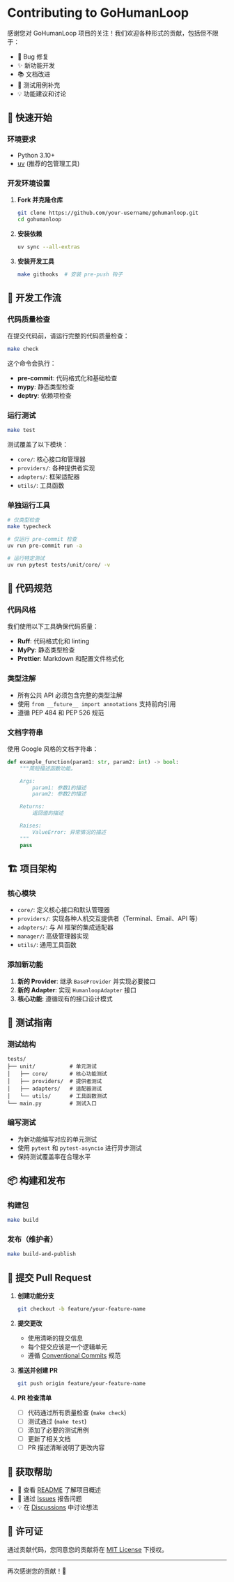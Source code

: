 # Contributing to GoHumanLoop

感谢您对 GoHumanLoop 项目的关注！我们欢迎各种形式的贡献，包括但不限于：

- 🐛 Bug 修复
- ✨ 新功能开发
- 📚 文档改进
- 🧪 测试用例补充
- 💡 功能建议和讨论

## 🚀 快速开始

### 环境要求

- Python 3.10+
- [uv](https://docs.astral.sh/uv/) (推荐的包管理工具)

### 开发环境设置

1. **Fork 并克隆仓库**

   ```bash
   git clone https://github.com/your-username/gohumanloop.git
   cd gohumanloop
   ```

2. **安装依赖**

   ```bash
   uv sync --all-extras
   ```

3. **安装开发工具**
   ```bash
   make githooks  # 安装 pre-push 钩子
   ```

## 🔧 开发工作流

### 代码质量检查

在提交代码前，请运行完整的代码质量检查：

```bash
make check
```

这个命令会执行：

- **pre-commit**: 代码格式化和基础检查
- **mypy**: 静态类型检查
- **deptry**: 依赖项检查

### 运行测试

```bash
make test
```

测试覆盖了以下模块：

- `core/`: 核心接口和管理器
- `providers/`: 各种提供者实现
- `adapters/`: 框架适配器
- `utils/`: 工具函数

### 单独运行工具

```bash
# 仅类型检查
make typecheck

# 仅运行 pre-commit 检查
uv run pre-commit run -a

# 运行特定测试
uv run pytest tests/unit/core/ -v
```

## 📝 代码规范

### 代码风格

我们使用以下工具确保代码质量：

- **Ruff**: 代码格式化和 linting
- **MyPy**: 静态类型检查
- **Prettier**: Markdown 和配置文件格式化

### 类型注解

- 所有公共 API 必须包含完整的类型注解
- 使用 `from __future__ import annotations` 支持前向引用
- 遵循 PEP 484 和 PEP 526 规范

### 文档字符串

使用 Google 风格的文档字符串：

```python
def example_function(param1: str, param2: int) -> bool:
    """简短描述函数功能。

    Args:
        param1: 参数1的描述
        param2: 参数2的描述

    Returns:
        返回值的描述

    Raises:
        ValueError: 异常情况的描述
    """
    pass
```

## 🏗️ 项目架构

### 核心模块

- `core/`: 定义核心接口和默认管理器
- `providers/`: 实现各种人机交互提供者（Terminal、Email、API 等）
- `adapters/`: 与 AI 框架的集成适配器
- `manager/`: 高级管理器实现
- `utils/`: 通用工具函数

### 添加新功能

1. **新的 Provider**: 继承 `BaseProvider` 并实现必要接口
2. **新的 Adapter**: 实现 `HumanloopAdapter` 接口
3. **核心功能**: 遵循现有的接口设计模式

## 🧪 测试指南

### 测试结构

```
tests/
├── unit/           # 单元测试
│   ├── core/       # 核心功能测试
│   ├── providers/  # 提供者测试
│   ├── adapters/   # 适配器测试
│   └── utils/      # 工具函数测试
└── main.py         # 测试入口
```

### 编写测试

- 为新功能编写对应的单元测试
- 使用 `pytest` 和 `pytest-asyncio` 进行异步测试
- 保持测试覆盖率在合理水平

## 📦 构建和发布

### 构建包

```bash
make build
```

### 发布（维护者）

```bash
make build-and-publish
```

## 🤝 提交 Pull Request

1. **创建功能分支**

   ```bash
   git checkout -b feature/your-feature-name
   ```

2. **提交更改**

   - 使用清晰的提交信息
   - 每个提交应该是一个逻辑单元
   - 遵循 [Conventional Commits](https://www.conventionalcommits.org/) 规范

3. **推送并创建 PR**

   ```bash
   git push origin feature/your-feature-name
   ```

4. **PR 检查清单**
   - [ ] 代码通过所有质量检查 (`make check`)
   - [ ] 测试通过 (`make test`)
   - [ ] 添加了必要的测试用例
   - [ ] 更新了相关文档
   - [ ] PR 描述清晰说明了更改内容

## 💬 获取帮助

- 📖 查看 [README](README.md) 了解项目概述
- 🐛 通过 [Issues](https://github.com/ptonlix/gohumanloop/issues) 报告问题
- 💡 在 [Discussions](https://github.com/ptonlix/gohumanloop/discussions) 中讨论想法

## 📄 许可证

通过贡献代码，您同意您的贡献将在 [MIT License](LICENSE) 下授权。

---

再次感谢您的贡献！🎉
